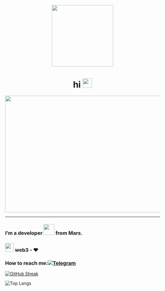 <div id="header" align="center">
  <img src="https://media.tenor.com/CeDk6XdCgOUAAAAi/develop-web.gif" width="200"/>
  </a>
  <h1>
  hi
  <img src="https://media.giphy.com/media/hvRJCLFzcasrR4ia7z/giphy.gif" width="30px"/>
</h1>
  <div align="center">
  <img src="https://i.pinimg.com/originals/33/e2/eb/33e2eb013d11edd6b0b3f6fc284e82e8.gif" width="800" height="380"/>
</div>
</div>


---
### I’m a developer <img src="https://media.giphy.com/media/MAcqfBGahLB7WYGeBZ/giphy.gif" width="35"> from Mars.

### <img src="https://media.giphy.com/media/mlv2FZj2ZRrNLCIbG8/giphy.gif" width="28"> web3 - ❤️
### How to reach me:[![Telegram](https://img.shields.io/badge/-Telegram-blue?style=flat&logo=Telegram&logoColor=white)](https://t.me/xqweens)

  
[![GitHub Streak](http://github-readme-streak-stats.herokuapp.com?user=maksimUlitin&theme=react&mode=weekly&card_width=800)](https://git.io/streak-stats)

![Top Langs](https://github-readme-stats.vercel.app/api/top-langs/?username=maksimUlitin&layout=compact&theme=react&mode=weekly&card_width=500)
